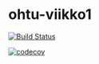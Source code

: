 # ohtu-viikko1

[![Build Status](https://travis-ci.org/Laakeri/ohtu-viikko1.svg?branch=master)](https://travis-ci.org/Laakeri/ohtu-viikko1)

[![codecov](https://codecov.io/gh/Laakeri/ohtu-viikko1/branch/master/graph/badge.svg)](https://codecov.io/gh/Laakeri/ohtu-viikko1)

